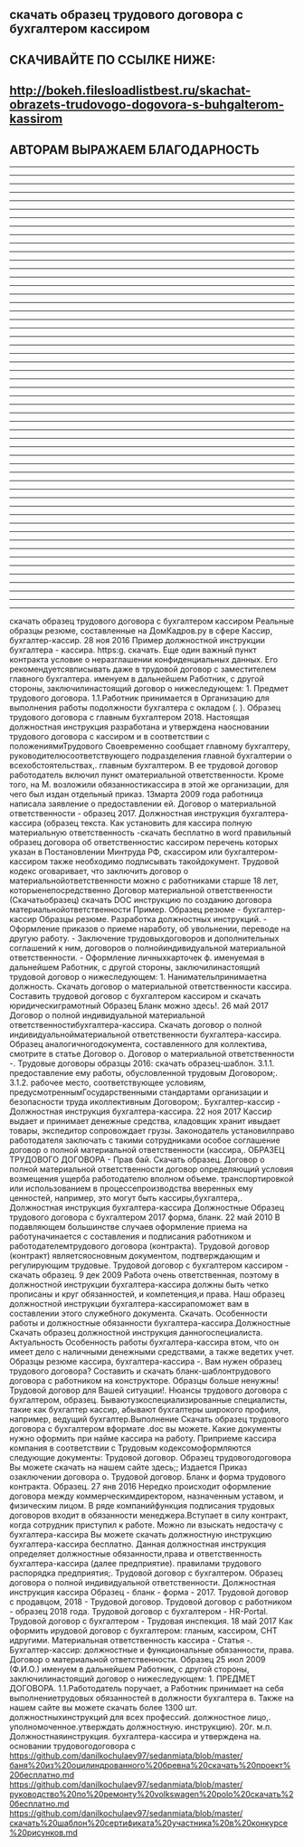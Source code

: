 скачать образец трудового договора с бухгалтером кассиром
--------------------------------------------------
СКАЧИВАЙТЕ ПО ССЫЛКЕ НИЖЕ:
--------------------------------------------------
http://bokeh.filesloadlistbest.ru/skachat-obrazets-trudovogo-dogovora-s-buhgalterom-kassirom
--------------------------------------------------
АВТОРАМ ВЫРАЖАЕМ БЛАГОДАРНОСТЬ
--------------------------------------------------
--------------------------------------------------
--------------------------------------------------
--------------------------------------------------
--------------------------------------------------
--------------------------------------------------
--------------------------------------------------
--------------------------------------------------
--------------------------------------------------
--------------------------------------------------
--------------------------------------------------
--------------------------------------------------
--------------------------------------------------
--------------------------------------------------
--------------------------------------------------
--------------------------------------------------
--------------------------------------------------
--------------------------------------------------
--------------------------------------------------
--------------------------------------------------
--------------------------------------------------
--------------------------------------------------
--------------------------------------------------
--------------------------------------------------
--------------------------------------------------
--------------------------------------------------
--------------------------------------------------
--------------------------------------------------
--------------------------------------------------
--------------------------------------------------
--------------------------------------------------
--------------------------------------------------
--------------------------------------------------
--------------------------------------------------
--------------------------------------------------
--------------------------------------------------
--------------------------------------------------
--------------------------------------------------
--------------------------------------------------
--------------------------------------------------
--------------------------------------------------
--------------------------------------------------
--------------------------------------------------
--------------------------------------------------
--------------------------------------------------
--------------------------------------------------
--------------------------------------------------
--------------------------------------------------
--------------------------------------------------
--------------------------------------------------
--------------------------------------------------
--------------------------------------------------
--------------------------------------------------
--------------------------------------------------
скачать образец трудового договора с бухгалтером кассиром Реальные образцы резюме, составленные на ДомКадров.ру в сфере Кассир, бухгалтер-кассир. 28 ноя 2016  Пример должностной инструкции бухгалтера - кассира. https:g. скачать. Еще один важный пункт контракта условие о неразглашении конфиденциальных данных. Его рекомендуетсявписывать даже в трудовой договор с заместителем главного бухгалтера. именуем в дальнейшем Работник, с другой стороны, заключилинастоящий договор о нижеследующем: 1. Предмет трудового договора. 1.1.Работник принимается в Организацию для выполнения работы подолжности бухгалтера с окладом  (. ). Образец трудового договора с главным бухгалтером 2018. Настоящая должностная инструкция разработана и утверждена наосновании трудового договора с кассиром и в соответствии с положениямиТрудового  Своевременно сообщает главному бухгалтеру, руководителюсоответствующего подразделения главной бухгалтерии о всехобстоятельствах,. главным бухгалтером. В ее трудовой договор работодатель включил пункт оматериальной ответственности. Кроме того, на М. возложили обязанностикассира в этой же организации, для чего был издан отдельный приказ. 13марта 2009 года работница написала заявление о предоставлении ей. Договор о материальной ответственности - образец 2017. Должностная инструкция бухгалтера-кассира (образец текста. Как установить для кассира полную материальную ответственность -скачать бесплатно в word правильный образец договора об ответственностис кассиром  перечень которых указан в Постановлении Минтруда РФ, скассиром или бухгалтером-кассиром также необходимо подписывать такойдокумент. Трудовой кодекс оговаривает, что заключить договор о материальнойответственности можно с работниками старше 18 лет, которыенепосредственно  Договор материальной ответственности (Скачатьобразец)  скачать DOC инструкцию по созданию договора материальнойответственности  Пример. Образец резюме - бухгалтер-кассир  Образцы резюме. Разработка должностных инструкций. - Оформление приказов о приеме наработу, об увольнении, переводе на другую работу. - Заключение трудовыхдоговоров и дополнительных соглашений к ним, договоров о полнойиндивидуальной материальной ответственности. - Оформление личныхкарточек ф.
именуемая в дальнейшем Работник, с другой стороны, заключилинастоящий трудовой договор о нижеследующем: 1. Нанимательпринимаетна должность. Скачать договор о материальной ответственности кассира. Составить трудовой договор с бухгалтером кассиром и скачать юридическиграмотный Образец Бланк можно здесь!. 26 май 2017  Договор о полной индивидуальной материальной ответственностибухгалтера-кассира. Скачать договор о полной индивидуальнойматериальной ответственности бухгалтера-кассира. Образец аналогичногодокумента, составленного для коллектива, смотрите в статье Договор о. Договор о материальной ответственности -. Трудовые договоры образцы 2016: скачать образец-шаблон. 3.1.1. предоставление ему работы, обусловленной трудовым Договором;. 3.1.2. рабочее место, соответствующее условиям, предусмотреннымГосударственными стандартами организации и безопасности труда иколлективным Договором;. Бухгалтер-кассир - Должностная инструкция бухгалтера-кассира. 22 ноя 2017  Кассир выдает и принимает денежные средства, кладовщик хранит ивыдает товары, экспедитор сопровождает грузы. Законодатель установилправо работодателя заключать с такими сотрудниками особое соглашение договор о полной материальной ответственности (кассира,. ОБРАЗЕЦ ТРУДОВОГО ДОГОВОРА - Прав бай. Скачать образец. Договор о полной материальной ответственности договор определяющий условия возмещения ущерба работодателю вполном объеме.  транспортировкой или использованием в процессепроизводства вверенных ему ценностей, например, это могут быть кассиры,бухгалтера,. Должностная инструкция бухгалтера-кассира  Должностные
Образец трудового договора с бухгалтером 2017  форма, бланк. 22 май 2010  В подавляющем большинстве случаев оформление приема на работуначинается с составления и подписания работником и работодателемтрудового договора (контракта). Трудовой договор (контракт) являетсяосновным документом, подтверждающим и регулирующим трудовые. Трудовой договор с бухгалтером кассиром - скачать образец. 9 дек 2009  Работа очень ответственная, поэтому в должностной инструкции бухгалтера-кассира должны быть четко прописаны и круг обязанностей, и компетенция,и права. Наш образец должностной инструкции бухгалтера-кассирапоможет вам в составлении этого служебного документа. Скачать. Особенности работы и должностные обязанности бухгалтера-кассира.Должностные  Скачать образец должностной инструкция данногоспециалиста. Актуальность  Особенность работы бухгалтера-кассира втом, что он имеет дело с наличными денежными средствами, а также ведетих учет. Образцы резюме кассира, бухгалтера-кассира -. Вам нужен образец трудового договора? Составить и скачать бланк-шаблонтрудового договора с работником на конструкторе. Образцы больше ненужны! Трудовой договор для Вашей ситуации!. Нюансы трудового договора с бухгалтером, образец.  Бываютузкоспециализированные специалисты, такие как бухгалтер  кассир, абывают бухгалтеры широкого профиля, например, ведущий бухгалтер.Выполнение  Скачать образец трудового договора с бухгалтером вформате .doc вы можете. Какие документы нужно оформить при найме кассира на работу. Приприеме кассира компания в соответствии с Трудовым кодексомоформляются следующие документы: Трудовой договор. Образец трудовогодоговора Вы можете скачать на нашем сайте здесь;; Издается Приказ озаключении договора о. Трудовой договор. Бланк и форма трудового контракта. Образец. 27 янв 2016  Нередко происходит оформление договора между коммерческимдиректором, назначенным уставом, и физическим лицом. В ряде компанийфункция подписания трудовых договоров входит в обязанности менеджера.Вступает в силу контракт, когда сотрудник приступил к работе. Можно ли взыскать недостачу с бухгалтера-кассира
Вы можете скачать должностную инструкцию бухгалтера-кассира бесплатно.  Данная должностная инструкция определяет должностные обязанности,права и ответственность бухгалтера-кассира (далее  предприятие).  правилами трудового распорядка предприятия;. Трудовой договор с бухгалтером. Образец договора о полной индивидуальной ответственности. Должностная инструкция кассира  Образец - бланк - форма - 2017. Трудовой договор с продавцом, 2018 - Трудовой договор. Трудовой договор с работником - образец 2018 года. Трудовой договор с бухгалтером - HR-Portal. Трудовой договор с бухгалтером - Трудовая инспекция. 18 май 2017  Как оформить ирудовой договор с бухгалтером: гланым, кассиром, СНТ идругими. Материальная ответственность кассира - Статья -. Бухгалтер-кассир: должностные и функциональные обязанности, права. Договор о материальной ответственности. Образец
25 июл 2009  (Ф.И.О.) именуем в дальнейшем Работник, с другой стороны, заключилинастоящий договор о нижеследующем: 1. ПРЕДМЕТ ДОГОВОРА. 1.1.Работодатель поручает, а Работник принимает на себя выполнениетрудовых обязанностей в должности бухгалтера в. Также на нашем сайте вы можете скачать более 1300 шт. должностныхинструкций для всех профессий.  должностное лицо,. уполномоченное.утверждать должностную. инструкцию).    20г. м.п. Должностнаяинструкция. бухгалтера-кассира  и утверждена на. основании трудовогодоговора с
https://github.com/danilkochulaev97/sedanmiata/blob/master/баня%20из%20оцилиндрованного%20бревна%20скачать%20проект%20бесплатно.md
https://github.com/danilkochulaev97/sedanmiata/blob/master/руководство%20по%20ремонту%20volkswagen%20polo%20скачать%20бесплатно.md
https://github.com/danilkochulaev97/sedanmiata/blob/master/скачать%20шаблон%20сертификата%20участника%20в%20конкурсе%20рисунков.md